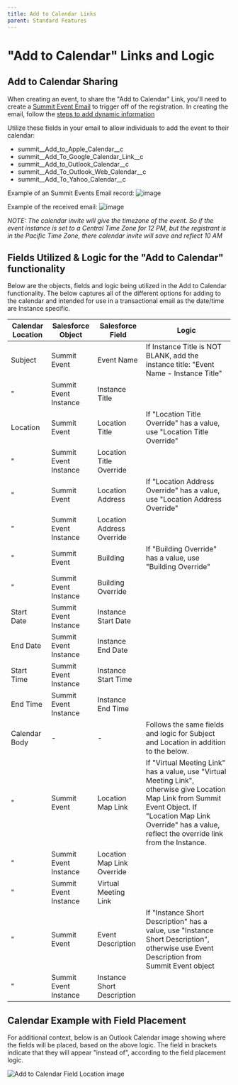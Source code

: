```yaml
---
title: Add to Calendar Links
parent: Standard Features
---
```

# "Add to Calendar" Links and Logic

## Add to Calendar Sharing
When creating an event, to share the "Add to Calendar" Link, you'll need to create a [Summit Event Email](https://sfdo-community-sprints.github.io/summit-events-app-documentation/docs/standard-features/create-event-email/create-event-email/#create-an-event-email) to trigger off of the registration.  In creating the email, follow the [steps to add dynamic information ](https://sfdo-community-sprints.github.io/summit-events-app-documentation/docs/standard-features/create-event-email/create-event-email/#6-enter-the-email-content)

Utilize these fields in your email to allow individuals to add the event to their calendar:
* summit__Add_to_Apple_Calendar__c
* summit__Add_To_Google_Calendar_Link__c
* summit__Add_to_Outlook_Calendar__c
* summit__Add_To_Outlook_Web_Calendar__c
* summit__Add_To_Yahoo_Calendar__c

Example of an Summit Events Email record:
![image](https://github.com/SFDO-Community-Sprints/summit-events-app-documentation/assets/60475518/38d86086-77e3-476b-9f68-cdd8f0031073)

Example of the received email:
![image](https://github.com/SFDO-Community-Sprints/summit-events-app-documentation/assets/60475518/f2559d8c-012c-4684-aadf-603908217440)


*NOTE: The calendar invite will give the timezone of the event.  So if the event instance is set to a Central Time Zone for 12 PM, but the registrant is in the Pacific Time Zone, there calendar invite will save and reflect 10 AM*

## Fields Utilized & Logic for the "Add to Calendar" functionality

Below are the objects, fields and logic being utilized in the Add to Calendar functionality.  The below captures all of the different options for adding to the calendar and intended for use in a transactional email as the date/time are Instance specific.


Calendar Location | Salesforce Object | Salesforce Field | Logic
|--------|------------|-----------------|------------
Subject | Summit Event | Event Name | If Instance Title is NOT BLANK, add the instance title: "Event Name - Instance Title"
" | Summit Event Instance | Instance Title | 
Location | Summit Event | Location Title | If "Location Title Override" has a value, use "Location Title Override"
" | Summit Event Instance | Location Title Override | 
" | Summit Event | Location Address | If "Location Address  Override" has a value, use "Location Address Override"
" | Summit Event Instance | Location Address Override | 
" | Summit Event | Building | If "Building Override" has a value, use "Building Override"
"  | Summit Event Instance | Building Override 
Start Date |Summit Event Instance | Instance Start Date
End Date | Summit Event Instance | Instance End Date
Start Time |Summit Event Instance | Instance Start Time
End Time | Summit Event Instance | Instance End Time
Calendar Body | - | - | Follows the same fields and logic for Subject and Location in addition to the below.
" | Summit Event | Location Map Link | If "Virtual Meeting Link" has a value, use "Virtual Meeting Link", otherwise give Location Map Link from Summit Event Object. If "Location Map Link Override" has a value, reflect the override link from the Instance.
" | Summit Event Instance | Location Map Link Override
" | Summit Event Instance | Virtual Meeting Link	
" | Summit Event | Event Description | If "Instance Short Description" has a value, use "Instance Short Description", otherwise use Event Description from Summit Event object
" | Summit Event Instance | Instance Short Description	

## Calendar Example with Field Placement
For additional context, below is an Outlook Calendar image showing where the fields will be placed, based on the above logic. The field in brackets indicate that they will appear "instead of", according to the field placement logic.

![Add to Calendar Field Location image](https://github.com/SFDO-Community-Sprints/summit-events-app-documentation/assets/60475518/e321419d-3725-4407-8e5f-eaffc43b5642)



